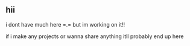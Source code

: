 ## hii

i dont have much here =.= but im working on it!!

if i make any projects or wanna share anything itll probably end up here
